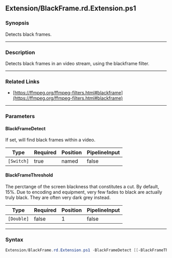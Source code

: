 Extension/BlackFrame.rd.Extension.ps1
-------------------------------------




### Synopsis
Detects black frames.



---


### Description

Detects black frames in an video stream, using the blackframe filter.



---


### Related Links
* [https://ffmpeg.org/ffmpeg-filters.html#blackframe](https://ffmpeg.org/ffmpeg-filters.html#blackframe)





---


### Parameters
#### **BlackFrameDetect**

If set, will find black frames within a video.






|Type      |Required|Position|PipelineInput|
|----------|--------|--------|-------------|
|`[Switch]`|true    |named   |false        |



#### **BlackFrameThreshold**

The perctange of the screen blackness that constitutes a cut.  By default, 15%.
Due to encoding and equipment, very few fades to black are actually truly black.
They are often very dark grey instead.






|Type      |Required|Position|PipelineInput|
|----------|--------|--------|-------------|
|`[Double]`|false   |1       |false        |





---


### Syntax
```PowerShell
Extension/BlackFrame.rd.Extension.ps1 -BlackFrameDetect [[-BlackFrameThreshold] <Double>] [<CommonParameters>]
```
